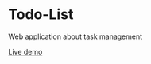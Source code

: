 # Todo-List

Web application about task management  

<a href="https://amet1st.github.io/Todo-List/">Live demo</a>
